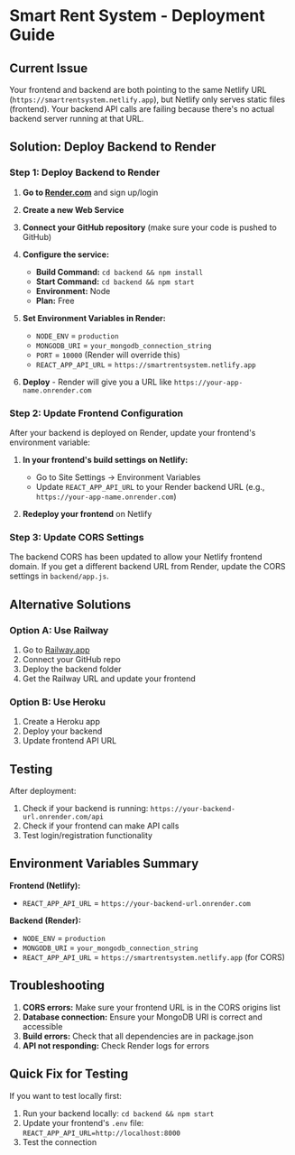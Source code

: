 # Smart Rent System - Deployment Guide

## Current Issue

Your frontend and backend are both pointing to the same Netlify URL (`https://smartrentsystem.netlify.app`), but Netlify only serves static files (frontend). Your backend API calls are failing because there's no actual backend server running at that URL.

## Solution: Deploy Backend to Render

### Step 1: Deploy Backend to Render

1. **Go to [Render.com](https://render.com)** and sign up/login
2. **Create a new Web Service**
3. **Connect your GitHub repository** (make sure your code is pushed to GitHub)
4. **Configure the service:**

   - **Build Command:** `cd backend && npm install`
   - **Start Command:** `cd backend && npm start`
   - **Environment:** Node
   - **Plan:** Free

5. **Set Environment Variables in Render:**

   - `NODE_ENV` = `production`
   - `MONGODB_URI` = `your_mongodb_connection_string`
   - `PORT` = `10000` (Render will override this)
   - `REACT_APP_API_URL` = `https://smartrentsystem.netlify.app`

6. **Deploy** - Render will give you a URL like `https://your-app-name.onrender.com`

### Step 2: Update Frontend Configuration

After your backend is deployed on Render, update your frontend's environment variable:

1. **In your frontend's build settings on Netlify:**

   - Go to Site Settings → Environment Variables
   - Update `REACT_APP_API_URL` to your Render backend URL (e.g., `https://your-app-name.onrender.com`)

2. **Redeploy your frontend** on Netlify

### Step 3: Update CORS Settings

The backend CORS has been updated to allow your Netlify frontend domain. If you get a different backend URL from Render, update the CORS settings in `backend/app.js`.

## Alternative Solutions

### Option A: Use Railway

1. Go to [Railway.app](https://railway.app)
2. Connect your GitHub repo
3. Deploy the backend folder
4. Get the Railway URL and update your frontend

### Option B: Use Heroku

1. Create a Heroku app
2. Deploy your backend
3. Update frontend API URL

## Testing

After deployment:

1. Check if your backend is running: `https://your-backend-url.onrender.com/api`
2. Check if your frontend can make API calls
3. Test login/registration functionality

## Environment Variables Summary

**Frontend (Netlify):**

- `REACT_APP_API_URL` = `https://your-backend-url.onrender.com`

**Backend (Render):**

- `NODE_ENV` = `production`
- `MONGODB_URI` = `your_mongodb_connection_string`
- `REACT_APP_API_URL` = `https://smartrentsystem.netlify.app` (for CORS)

## Troubleshooting

1. **CORS errors:** Make sure your frontend URL is in the CORS origins list
2. **Database connection:** Ensure your MongoDB URI is correct and accessible
3. **Build errors:** Check that all dependencies are in package.json
4. **API not responding:** Check Render logs for errors

## Quick Fix for Testing

If you want to test locally first:

1. Run your backend locally: `cd backend && npm start`
2. Update your frontend's `.env` file: `REACT_APP_API_URL=http://localhost:8000`
3. Test the connection
